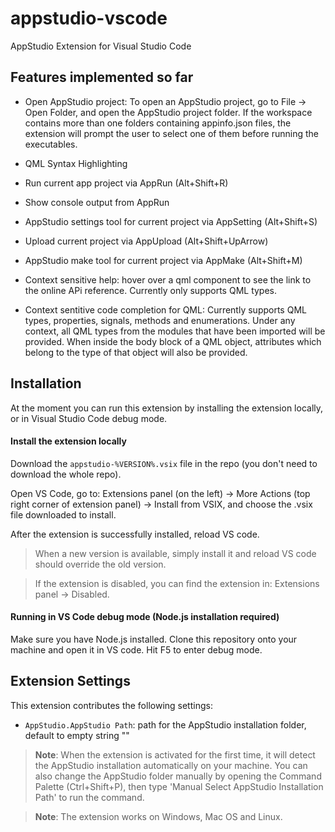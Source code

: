 # appstudio-vscode
AppStudio Extension for Visual Studio Code

## Features implemented so far

* Open AppStudio project: To open an AppStudio project, go to File -> Open Folder, and open the AppStudio project folder. If the workspace contains more than one folders containing appinfo.json files, the extension will prompt the user to select one of them before running the executables.  

* QML Syntax Highlighting

* Run current app project via AppRun (Alt+Shift+R)

* Show console output from AppRun

* AppStudio settings tool for current project via AppSetting (Alt+Shift+S)

* Upload current project via AppUpload (Alt+Shift+UpArrow)

* AppStudio make tool for current project via AppMake (Alt+Shift+M)

* Context sensitive help: hover over a qml component to see the link to the online APi reference. Currently only supports QML types.

* Context sentitive code completion for QML: Currently supports QML types, properties, signals, methods and enumerations. Under any context, all QML types from the modules that have been imported will be provided. When inside the body block of a QML object, attributes which belong to the type of that object will also be provided. 

## Installation

At the moment you can run this extension by installing the extension locally, or in Visual Studio Code debug mode.

#### Install the extension locally 

Download the `appstudio-%VERSION%.vsix` file in the repo (you don't need to download the whole repo). 

Open VS Code, go to: Extensions panel (on the left) -> More Actions (top right corner of extension panel) -> Install from VSIX, and choose the .vsix file downloaded to install. 

After the extension is successfully installed, reload VS code.

> When a new version is available, simply install it and reload VS code should override the old version.

> If the extension is disabled, you can find the extension in: Extensions panel -> Disabled.

#### Running in VS Code debug mode (Node.js installation required)

Make sure you have Node.js installed. Clone this repository onto your machine and open it in VS code. Hit F5 to enter debug mode.

## Extension Settings

This extension contributes the following settings:

* `AppStudio.AppStudio Path`: path for the AppStudio installation folder, default to empty string ""

> **Note**: When the extension is activated for the first time, it will detect the AppStudio installation automatically on your machine. You can also change the AppStudio folder manually by opening the Command Palette (Ctrl+Shift+P), then type 'Manual Select AppStudio Installation Path' to run the command.

> **Note**: The extension works on Windows, Mac OS and Linux.
